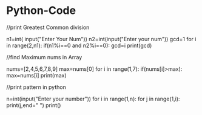 # Python-Code
//print Greatest Common division

n1=int( input("Enter Your Num"))
n2=int(input("Enter your num"))
gcd=1
for i in range(2,n1):
    if(n1%i==0 and n2%i==0):
        gcd=i
print(gcd)

//find Maximum nums in Array

nums=[2,4,5,6,7,8,9]
max=nums[0]
for i in range(1,7):
    if(nums[i]>max):
        max=nums[i]
print(max)


//print pattern in python

n=int(input("Enter your number"))
for i in range(1,n):
    for j in range(1,i):
        print(j,end=" ")
    print()
